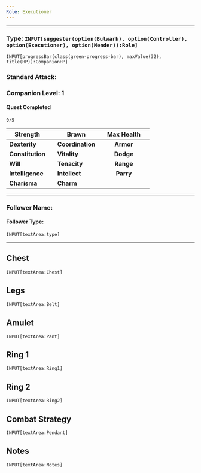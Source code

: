 ```yaml
---
Role: Executioner
---
```

---
### Type: `INPUT[suggester(option(Bulwark), option(Controller), option(Executioner), option(Mender)):Role]`

```meta-bind
INPUT[progressBar(class(green-progress-bar), maxValue(32), title(HP)):CompanionHP]
```
### Standard Attack: 
### Companion Level: 1
#### Quest Completed
`0/5`

| Strength         |     | Brawn            |     | **Max Health** |       |
| ---------------- | :-: | ---------------- | :-: | :------------: | :---: |
| **Dexterity**    |     | **Coordination** |     |   **Armor**    |       |
| **Constitution** |     | **Vitality**     |     |   **Dodge**    |       |
| **Will**         |     | **Tenacity**     |     |   **Range**    |       |
| **Intelligence** |     | **Intellect**    |     |   **Parry**    |       |
| **Charisma**     |     | **Charm**        |     |                |       |

---
### Follower Name: 
#### Follower Type:
`INPUT[textArea:type]`

---
## Chest
`INPUT[textArea:Chest]`
## Legs
`INPUT[textArea:Belt]`
## Amulet 
`INPUT[textArea:Pant]`
## Ring 1
`INPUT[textArea:Ring1]`
## Ring 2
`INPUT[textArea:Ring2]`
## Combat Strategy
`INPUT[textArea:Pendant]`
## Notes
`INPUT[textArea:Notes]`
